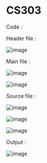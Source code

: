 # CS303

Code :

Header file :

![image](https://user-images.githubusercontent.com/90852420/192159165-84eed5fd-b15b-4496-8df1-e4bb4d28b444.png)

Main file : 

![image](https://user-images.githubusercontent.com/90852420/192159194-7d6617ad-16cc-4e85-bc2d-b80ce0192103.png)

![image](https://user-images.githubusercontent.com/90852420/192159213-81af6faf-e81c-4c59-932d-f02363878dda.png)

Source file :

![image](https://user-images.githubusercontent.com/90852420/192159249-30dd88a8-718d-41db-957a-b4d7a0306ac8.png)

![image](https://user-images.githubusercontent.com/90852420/192159266-5c9287e8-06c3-40e7-b1ed-4edfa28ed3de.png)

![image](https://user-images.githubusercontent.com/90852420/192159288-74c062cc-623c-4624-9541-ae99f844f78c.png)


Output :

![image](https://user-images.githubusercontent.com/90852420/192159106-7fbc65cb-7030-4231-9701-98bba5af072b.png)


